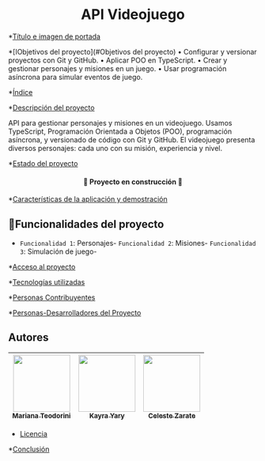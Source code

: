 <h1 align="center"> API Videojuego</h1>

*[Título e imagen de portada](#Título-e-imagen-de-portada)

*[IObjetivos del proyecto](#Objetivos del proyecto)
• Configurar y versionar proyectos con Git y GitHub.
• Aplicar POO en TypeScript.
• Crear y gestionar personajes y misiones en un juego.
• Usar programación asíncrona para simular eventos de juego.

*[Índice](#índice)

*[Descripción del proyecto](#descripción-del-proyecto)<p>API para 
gestionar personajes y misiones en un videojuego. Usamos TypeScript, Programación Orientada a 
Objetos (POO), programación asíncrona, y versionado de código con Git y GitHub. El videojuego presenta diversos personajes: cada uno con su misión, experiencia y nivel.</p>

*[Estado del proyecto](#Estado-del-proyecto) <h4 align="center">
:construction: Proyecto en construcción :construction:
</h4>

*[Características de la aplicación y demostración](#Características-de-la-aplicación-y-demostración)
## :hammer:Funcionalidades del proyecto

- `Funcionalidad 1`: Personajes- `Funcionalidad 2`: Misiones- `Funcionalidad 3`: Simulación de juego-

*[Acceso al proyecto](#acceso-proyecto)

*[Tecnologías utilizadas](#tecnologías-utilizadas)

*[Personas Contribuyentes](#personas-contribuyentes)

*[Personas-Desarrolladores del Proyecto](#personas-desarrolladores)
## Autores

| [<img src="https://avatars.githubusercontent.com/u/182223706?v=4" width=115><br><sub>Mariana Teodorini</sub>]([https://github.com/Teodorini]) |  [<img src="https://avatars.githubusercontent.com/u/92038167?v=4" width=115><br><sub>Kayra Yary</sub>]([https://github.com/guilhermeonrails](https://github.com/ellenpimentel)) |  [<img src="https://avatars.githubusercontent.com/u/184713542?v=4" width=115><br><sub>Celeste Zarate</sub>](https://github.com/genesysaluralatam) |
| :---: | :---: | :---: |

* [Licencia](#licencia)

*[Conclusión](#conclusión)

